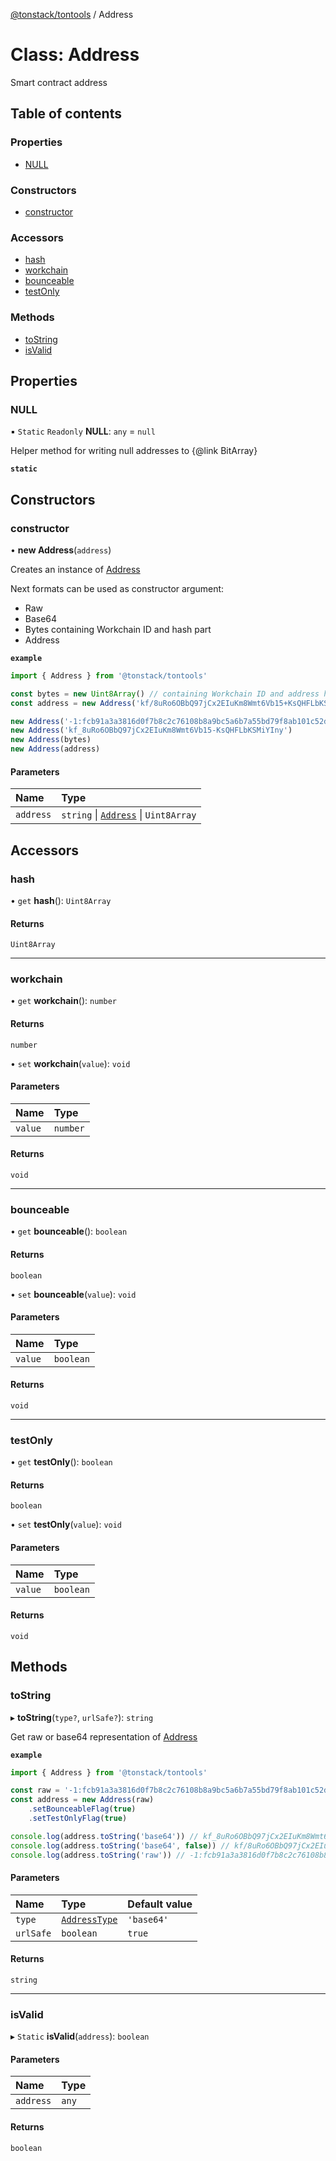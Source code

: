 [@tonstack/tontools](../README.md) / Address

# Class: Address

Smart contract address

## Table of contents

### Properties

- [NULL](Address.md#null)

### Constructors

- [constructor](Address.md#constructor)

### Accessors

- [hash](Address.md#hash)
- [workchain](Address.md#workchain)
- [bounceable](Address.md#bounceable)
- [testOnly](Address.md#testonly)

### Methods

- [toString](Address.md#tostring)
- [isValid](Address.md#isvalid)

## Properties

### NULL

▪ `Static` `Readonly` **NULL**: `any` = `null`

Helper method for writing null addresses to {@link BitArray}

**`static`**

## Constructors

### constructor

• **new Address**(`address`)

Creates an instance of [Address](Address.md)

Next formats can be used as constructor argument:
- Raw
- Base64
- Bytes containing Workchain ID and hash part
- Address

**`example`**
```ts
import { Address } from '@tonstack/tontools'

const bytes = new Uint8Array() // containing Workchain ID and address hash bytes
const address = new Address('kf/8uRo6OBbQ97jCx2EIuKm8Wmt6Vb15+KsQHFLbKSMiYIny')

new Address('-1:fcb91a3a3816d0f7b8c2c76108b8a9bc5a6b7a55bd79f8ab101c52db29232260')
new Address('kf_8uRo6OBbQ97jCx2EIuKm8Wmt6Vb15-KsQHFLbKSMiYIny')
new Address(bytes)
new Address(address)
```

#### Parameters

| Name | Type |
| :------ | :------ |
| `address` | `string` \| [`Address`](Address.md) \| `Uint8Array` |

## Accessors

### hash

• `get` **hash**(): `Uint8Array`

#### Returns

`Uint8Array`

___

### workchain

• `get` **workchain**(): `number`

#### Returns

`number`

• `set` **workchain**(`value`): `void`

#### Parameters

| Name | Type |
| :------ | :------ |
| `value` | `number` |

#### Returns

`void`

___

### bounceable

• `get` **bounceable**(): `boolean`

#### Returns

`boolean`

• `set` **bounceable**(`value`): `void`

#### Parameters

| Name | Type |
| :------ | :------ |
| `value` | `boolean` |

#### Returns

`void`

___

### testOnly

• `get` **testOnly**(): `boolean`

#### Returns

`boolean`

• `set` **testOnly**(`value`): `void`

#### Parameters

| Name | Type |
| :------ | :------ |
| `value` | `boolean` |

#### Returns

`void`

## Methods

### toString

▸ **toString**(`type?`, `urlSafe?`): `string`

Get raw or base64 representation of [Address](Address.md)

**`example`**
```ts
import { Address } from '@tonstack/tontools'

const raw = '-1:fcb91a3a3816d0f7b8c2c76108b8a9bc5a6b7a55bd79f8ab101c52db29232260'
const address = new Address(raw)
    .setBounceableFlag(true)
    .setTestOnlyFlag(true)

console.log(address.toString('base64')) // kf_8uRo6OBbQ97jCx2EIuKm8Wmt6Vb15-KsQHFLbKSMiYIny
console.log(address.toString('base64', false)) // kf/8uRo6OBbQ97jCx2EIuKm8Wmt6Vb15+KsQHFLbKSMiYIny
console.log(address.toString('raw')) // -1:fcb91a3a3816d0f7b8c2c76108b8a9bc5a6b7a55bd79f8ab101c52db29232260
```

#### Parameters

| Name | Type | Default value |
| :------ | :------ | :------ |
| `type` | [`AddressType`](../README.md#addresstype) | `'base64'` |
| `urlSafe` | `boolean` | `true` |

#### Returns

`string`

___

### isValid

▸ `Static` **isValid**(`address`): `boolean`

#### Parameters

| Name | Type |
| :------ | :------ |
| `address` | `any` |

#### Returns

`boolean`
